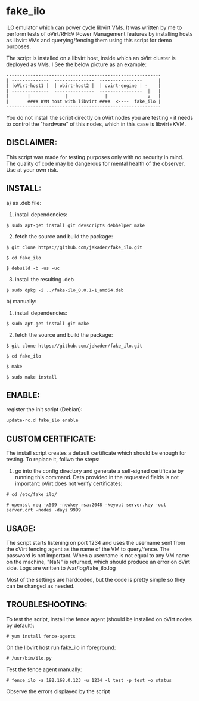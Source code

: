 fake_ilo
========

iLO emulator which can power cycle libvirt VMs. It was written by me to perform tests of oVirt/RHEV Power Management features by installing hosts as libvirt VMs and querying/fencing them using this script for demo purposes.

The script is installed on a libvirt host, inside which an oVirt cluster is deployed as VMs. I
See the below picture as an example:

```
----------------------------------------------------------
| --------------  ---------------  ----------------      |
| |oVirt-host1 |  | obirt-host2 |  | ovirt-engine | -    |
| --------------  ---------------  ----------------  |   |
|       |             |              |               v   |
|       #### KVM host with libvirt ####  <----  fake_ilo |
----------------------------------------------------------
```

You do not install the script directly on oVirt nodes you are testing - it needs to control the "hardware" of this nodes, which in this case is libvirt+KVM.

DISCLAIMER:
-----------
This script was made for testing purposes only with no security in mind. The quality of code may be dangerous for mental health of the observer. Use at your own risk.

INSTALL:
--------

a) as .deb file:

1. install dependencies:

 `$ sudo apt-get install git devscripts debhelper make`

2. fetch the source and build the package:

 `$ git clone https://github.com/jekader/fake_ilo.git`

 `$ cd fake_ilo`

 `$ debuild -b -us -uc`

3. install the resulting .deb

 `$ sudo dpkg -i ../fake-ilo_0.0.1-1_amd64.deb`

b) manually:

1. install dependencies:

 `$ sudo apt-get install git make`

2. fetch the source and build the package:

 `$ git clone https://github.com/jekader/fake_ilo.git`

 `$ cd fake_ilo`

 `$ make`

 `$ sudo make install`

ENABLE:
-------

register the init script (Debian):

 `update-rc.d fake_ilo enable`


CUSTOM CERTIFICATE:
-------------------

The install script creates a default certificate which should be enough for testing. To replace it, follwo the steps:

1. go into the config directory and generate a self-signed certificate by running this command. Data provided in the requested fields is not important: oVirt does not verify certificates:

 `# cd /etc/fake_ilo/`

 `# openssl req -x509 -newkey rsa:2048 -keyout server.key -out server.crt -nodes -days 9999`
 
USAGE:
------
 
 The script starts listening on port 1234 and uses the username sent from the oVirt fencing agent as the name of the VM to query/fence. The password is not important. When a username is not equal to any VM name on the machine, "NaN" is returned, which should produce an error on oVirt side. Logs are written to /var/log/fake_ilo.log
 
 Most of the settings are hardcoded, but the code is pretty simple so they can be changed as needed.
 
TROUBLESHOOTING:
----------------

To test the script, install the fence agent (should be installed on oVirt nodes by default):

 `# yum install fence-agents`
 
On the libvirt host run fake_ilo in foreground:

 `# /usr/bin/ilo.py`
 
Test the fence agent manually:

 `# fence_ilo -a 192.168.0.123 -u 1234 -l test -p test -o status`
 
Observe the errors displayed by the script
